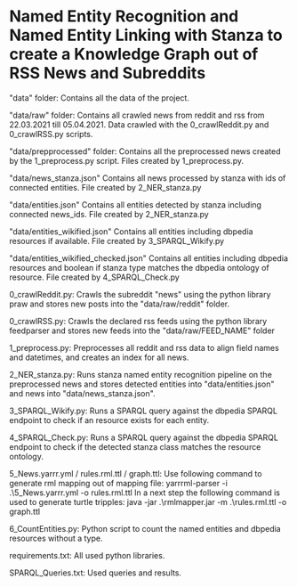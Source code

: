 # Named Entity Recognition and Named Entity Linking with Stanza to create a Knowledge Graph out of RSS News and Subreddits

"data" folder:
Contains all the data of the project.

"data/raw" folder:
Contains all crawled news from reddit and rss from 22.03.2021 till 05.04.2021.
Data crawled with the 0_crawlReddit.py and 0_crawlRSS.py scripts.

"data/prepprocessed" folder:
Contains all the preprocessed news created by the 1_preprocess.py script.
Files created by 1_preprocess.py.

"data/news_stanza.json"
Contains all news processed by stanza with ids of connected entities.
File created by 2_NER_stanza.py

"data/entities.json"
Contains all entities detected by stanza including connected news_ids.
File created by 2_NER_stanza.py

"data/entities_wikified.json"
Contains all entities including dbpedia resources if available.
File created by 3_SPARQL_Wikify.py

"data/entities_wikified_checked.json"
Contains all entities including dbpedia resources and boolean if stanza type matches the dbpedia ontology of resource.
File created by 4_SPARQL_Check.py

0_crawlReddit.py:
Crawls the subreddit "news" using the python library praw and stores new posts into the "data/raw/reddit" folder.

0_crawlRSS.py:
Crawls the declared rss feeds using the python library feedparser and stores new feeds into the "data/raw/FEED_NAME" folder

1_preprocess.py:
Preprocesses all reddit and rss data to align field names and datetimes, and creates an index for all news.

2_NER_stanza.py:
Runs stanza named entity recognition pipeline on the preprocessed news and stores detected entities into "data/entities.json" and news into "data/news_stanza.json".

3_SPARQL_Wikify.py:
Runs a SPARQL query against the dbpedia SPARQL endpoint to check if an resource exists for each entity.

4_SPARQL_Check.py:
Runs a SPARQL query against the dbpedia SPARQL endpoint to check if the detected stanza class matches the resource ontology.

5_News.yarrr.yml / rules.rml.ttl / graph.ttl:
Use following command to generate rml mapping out of mapping file:
yarrrml-parser -i .\5_News.yarrr.yml -o rules.rml.ttl
In a next step the following command is used to generate turtle tripples:
java -jar .\rmlmapper.jar -m .\rules.rml.ttl -o graph.ttl

6_CountEntities.py:
Python script to count the named entities and dbpedia resources without a type.

requirements.txt:
All used python libraries.

SPARQL_Queries.txt:
Used queries and results.
